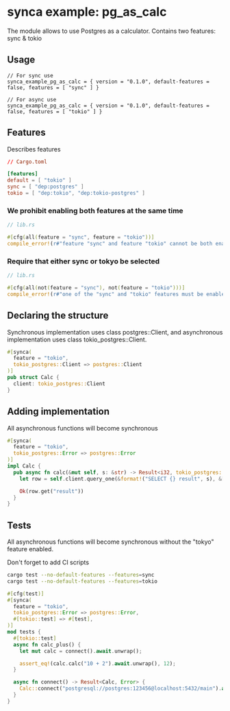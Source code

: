 # synca example: pg_as_calc

The module allows to use Postgres as a calculator. Contains two features: sync & tokio

## Usage

```
// For sync use
synca_example_pg_as_calc = { version = "0.1.0", default-features = false, features = [ "sync" ] }

// For async use
synca_example_pg_as_calc = { version = "0.1.0", default-features = false, features = [ "tokio" ] }
```

## Features

Describes features

```toml
// Cargo.toml

[features]
default = [ "tokio" ]
sync = [ "dep:postgres" ]
tokio = [ "dep:tokio", "dep:tokio-postgres" ]
```

### We prohibit enabling both features at the same time

```rust
// lib.rs

#[cfg(all(feature = "sync", feature = "tokio"))]
compile_error!(r#"feature "sync" and feature "tokio" cannot be both enabled at the same time"#);
```

### Require that either sync or tokyo be selected

```rust
// lib.rs

#[cfg(all(not(feature = "sync"), not(feature = "tokio")))]
compile_error!(r#"one of the "sync" and "tokio" features must be enabled"#);
```

## Declaring the structure

Synchronous implementation uses class postgres::Client, 
and asynchronous implementation uses class tokio_postgres::Client.

```rust
#[synca(
  feature = "tokio",
  tokio_postgres::Client => postgres::Client
)]
pub struct Calc {
  client: tokio_postgres::Client
}
```

## Adding implementation

All asynchronous functions will become synchronous

```rust
#[synca(
  feature = "tokio",
  tokio_postgres::Error => postgres::Error
)]
impl Calc {
  pub async fn calc(&mut self, s: &str) -> Result<i32, tokio_postgres::Error> {
    let row = self.client.query_one(&format!("SELECT {} result", s), &[]).await?;

    Ok(row.get("result"))
  }
}
```

## Tests

All asynchronous functions will become synchronous without the "tokyo" feature enabled.

Don't forget to add CI scripts

```bash
cargo test --no-default-features --features=sync
cargo test --no-default-features --features=tokio
```

```rust
#[cfg(test)]
#[synca(
  feature = "tokio",
  tokio_postgres::Error => postgres::Error,
  #[tokio::test] => #[test],
)]
mod tests {
  #[tokio::test]
  async fn calc_plus() {
    let mut calc = connect().await.unwrap();

    assert_eq!(calc.calc("10 + 2").await.unwrap(), 12);
  }

  async fn connect() -> Result<Calc, Error> {
    Calc::connect("postgresql://postgres:123456@localhost:5432/main").await
  }
}
```